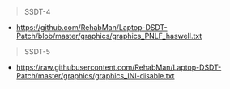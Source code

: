 >SSDT-4
* https://github.com/RehabMan/Laptop-DSDT-Patch/blob/master/graphics/graphics_PNLF_haswell.txt

>SSDT-5
* https://raw.githubusercontent.com/RehabMan/Laptop-DSDT-Patch/master/graphics/graphics_INI-disable.txt
